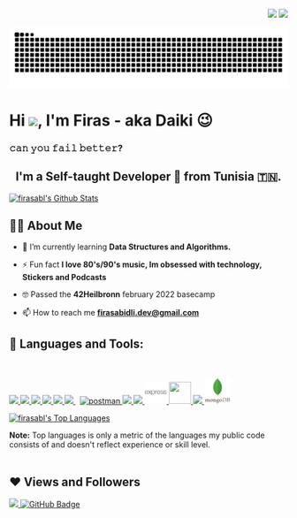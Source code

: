 <p align="right">
<a href = "https://www.linkedin.com/in/firas-abidli-daiki/"><img src="https://img.icons8.com/fluent/48/000000/linkedin.png"/></a>
<a href = "https://www.instagram.com/firas_abl/"><img src="https://img.icons8.com/fluent/48/000000/instagram-new.png"/></a>
</p>

![snake svg](https://github.com/firasabl/firasabl/blob/output/github-contribution-grid-snake.svg)

<h1 align="left">Hi <img src="https://raw.githubusercontent.com/MartinHeinz/MartinHeinz/master/wave.gif" width="30px">, I'm Firas - aka Daiki 😉 </h1>
    <h3>𝚌𝚊𝚗 𝚢𝚘𝚞 𝚏𝚊𝚒𝚕 𝚋𝚎𝚝𝚝𝚎𝚛?</h3>
<h2 align="center">I'm a Self-taught Developer 💪 from Tunisia 🇹🇳.</h2>
 
    

<p><a href="https://github.com/firasabl/github-readme-stats"><img alt="firasabl's Github Stats" src="https://github-readme-stats.vercel.app/api?username=firasabl&show_icons=true&count_private=true&theme=react&hide_border=true&bg_color=0D1117" /></a></p>
    
## 🙋‍♂️ About Me

- 🌱 I’m currently learning **Data Structures and Algorithms.**

- ⚡ Fun fact **I love 80's/90's music, Im obsessed with technology, Stickers and Podcasts**

- 🤓 Passed the **42Heilbronn** february 2022 basecamp
    
- 📫 How to reach me **firasabidli.dev@gmail.com**

## 🚀 Languages and Tools:
<br>
<p align="left"> 
    <a href="https://reactjs.org/" target="_blank"> <img src="https://img.icons8.com/color/48/000000/react-native.png"/> </a> 
    <a href="https://developer.mozilla.org/en-US/docs/Web/JavaScript" target="_blank"> <img src="https://img.icons8.com/color/48/000000/javascript.png"/> </a> 
    <a href="https://www.w3.org/html/" target="_blank"> <img src="https://img.icons8.com/color/48/000000/html-5.png"/> </a> 
    <a href="https://www.w3schools.com/css/" target="_blank"> <img src="https://img.icons8.com/color/48/000000/css3.png"/> </a> 
    <a href="https://getbootstrap.com" target="_blank"> <img src="https://img.icons8.com/color/48/000000/bootstrap.png"/> </a> 
    <a style="padding-right:8px;" href="https://nodejs.org" target="_blank"> <img src="https://img.icons8.com/color/48/000000/nodejs.png"/> </a> 
    <a href="https://postman.com" target="_blank"> <img src="https://www.vectorlogo.zone/logos/getpostman/getpostman-icon.svg" alt="postman" width="45" height="45"/> </a>   
    <a href="https://git-scm.com/" target="_blank"> <img src="https://img.icons8.com/color/48/000000/git.png"/> </a> 
    <a href="https://redux.js.org" target="_blank"> <img src="https://img.icons8.com/color/48/000000/redux.png"/> </a>
    <a href="https://expressjs.com" target="_blank"> <img src="https://raw.githubusercontent.com/devicons/devicon/master/icons/express/express-original-wordmark.svg" alt="express" width="40" height="40"/> </a>
     <a href="https://vim.org/" target="_blank"> <img src="https://cdn.freebiesupply.com/logos/large/2x/vim-logo-png-transparent.png" width="40" height="40" /> </a> 
     <a href=""><img src="https://cdn.icon-icons.com/icons2/2107/PNG/512/file_type_vscode_icon_130084.png" width= "40"> 
     <a href="https://www.mongodb.com/" target="_blank"> <img src="https://raw.githubusercontent.com/devicons/devicon/master/icons/mongodb/mongodb-original-wordmark.svg" alt="mongodb" width="48" height="48"/> </a> 
</p>

  <p>
  <a href="https://github.com/firasabl/github-readme-stats"><img alt="firasabl's Top Languages" src="https://github-readme-stats.vercel.app/api/top-langs/?username=firasabl&langs_count=8&count_private=true&layout=compact&theme=react&hide_border=true&bg_color=0D1117" /></a>
  
 <b>Note:</b> Top languages is only a metric of the languages my public code consists of and doesn't reflect experience or skill level.
<br/>
<br/>

## ❤ Views and Followers
<a href="https://github.com/Meghna-DAS/github-profile-views-counter">
    <img src="https://komarev.com/ghpvc/?username=firasabl">
</a>
<a href="https://github.com/SubhamRaoniar28?tab=followers"><img src="https://img.shields.io/github/followers/firasabl?label=Followers&style=social" alt="GitHub Badge"></a>
